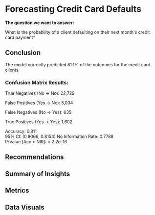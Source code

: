 # Forecasting Credit Card Defaults
**The question we want to answer:** 

What is the probability of a client defaulting on their next month's credit card payment?

## Conclusion 
The model correctly predicted 81.1% of the outcomes for the credit card clients.



### Confusion Matrix Results:

True Negatives (No → No): 22,729

False Positives (Yes → No): 5,034

False Negatives (No → Yes): 635

True Positives (Yes → Yes): 1,602

Accuracy: 0.811           
95% CI: (0.8066, 0.8154)
No Information Rate: 0.7788          
P-Value [Acc > NIR]: < 2.2e-16 


## Recommendations

## Summary of Insights

## Metrics

## Data Visuals 

